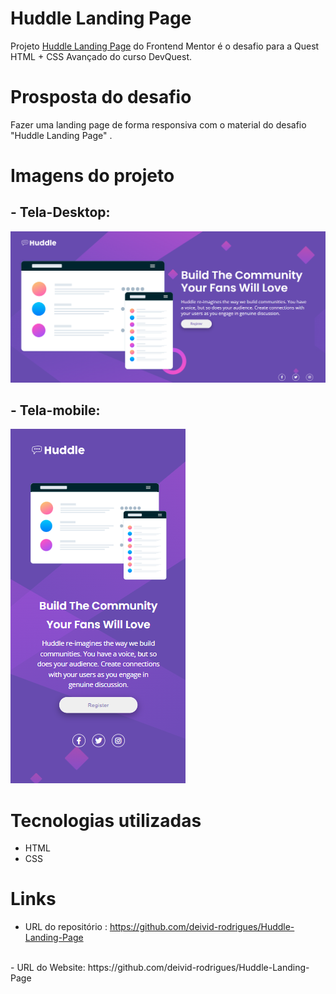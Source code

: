 # Huddle Landing Page
Projeto [Huddle Landing Page](https://www.frontendmentor.io/challenges/huddle-landing-page-with-a-single-introductory-section-B_2Wvxgi0) do Frontend Mentor é o desafio para a Quest HTML + CSS Avançado do curso DevQuest.

# Prosposta do desafio
Fazer uma landing page de forma responsiva com o material do desafio "Huddle Landing Page" . 

# Imagens do projeto
## - Tela-Desktop:
<img src="./src/images/tela-desktop.png">

## - Tela-mobile:
<img src="./src/images/tela-mobile.png">
<br>

# Tecnologias utilizadas
- HTML
- CSS

# Links
- URL do repositório : 
https://github.com/deivid-rodrigues/Huddle-Landing-Page
<br>
- URL do Website:
https://github.com/deivid-rodrigues/Huddle-Landing-Page